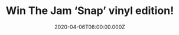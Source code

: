 ---
campaign-uuid: "c-64b17045-794d-4d6c-bcc9-086f0b830dc9"
type: "Competition"
category: "Music"
date: "2020-04-06T06:00:00.000Z"
end-date: "2020-05-06T23:59:00.000Z"
disable-form: false
is_promoted: false
has_entry_page: true
title: "Win The Jam ‘Snap’ vinyl edition!"
competition-description: "<p>We are giving away Snap! The greatest hits album by The\
  \ Jam, released in 1983, one year after the group disbanded. The double-album includes\
  \ all sixteen of the band's UK singles, plus some B-sides, album tracks and rarities.\
  \ </p>\n<p>Want it? Click below for a chance to win.</p>\n"
hero-header: "Win The Jam ‘Snap’ vinyl edition!"
terms-confirmation: "N/A"
banner-img: "https://assets.expresslyapp.com/asset-6fae32fd-0926-4977-99cf-c465ac595fab.jpg"
logo-left-href: "http://club.expressly.io"
logo-left-image: "https://assets.expresslyapp.com/asset-db7fe439-4d98-4096-bf12-d11c2a1ca9b9.jpg"
logo-left-title: "Expressly club"
bg-image-hero: "https://assets.expresslyapp.com/asset-ad89d20d-21a1-4651-babd-890d34b385f8.jpg"
bg-image-first: "https://assets.expresslyapp.com/asset-46229214-eca6-4e1b-a87f-89a732fb0276.jpg"
section1-content: "<p>This set reproduces the original UK release including the limited\
  \ bonus four track EP, Live, recorded at Wembley Arena during the farewell tour\
  \ of 1982. Featuring the tracks \"Get Yourself Together\", \"Move On Up\", \"The\
  \ Great Depression\" and \"But I'm Different Now\", the EP is notable for the fact\
  \ that these songs were never re-issued on any other Jam compilation.</p>\n<p>Click\
  \ below and it could be yours!</p>\n"
entry-title: "Win The Jam ‘Snap’ vinyl edition!"
entry-content: "<p>Enter the draw to win The Jam ‘Snap’ vinyl edition by completing\
  \ the form below before 23:59 on the 6th of May 2020.</p>\n"
has-winner: false
prize-description: "The Jam ‘Snap’ vinyl edition!"
special-conditions: "Multiple entries are allowed up to one every day.\r\n\r\nThis\
  \ competition is also available on: https://aaa.nme.com/competitions/snap-the-jam-vinyl-edition"
country-restrictions:
- "GB"
---